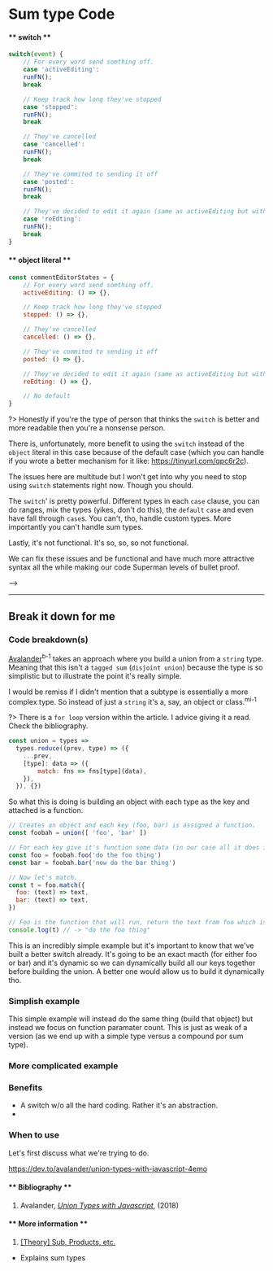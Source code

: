 # Sum type Code

<!-- <details>
  <summary>Remove me when you're done with this garbage</summary>

?> Examples in here are linked to code in this repo.

If you've completed the [`[Theory] Sub, Products, etc.`](foundational/adts/sums-products) you'll understand some of the math that goes into creating a `Tagged Union`. There are types that a matcher can handle. That's really all it is. There are so many more benefits to it though.

Anyhow, having gone through the exercise of teaching myself some very basic `set theory` and learning what a sum type (tagged sum) is I've have serious difficulty in how to build or use them. This is what this article is about.

It comes down to 2 different issues in all examples that try to illustrate how they work (or why they are even valuable).

1. They either 
	- Use a trivial/abstract example that makes it harder to understand
	- The example illustrates something that you wouldn't normally do
2. They fail to mention how to actually use it in your day-to-day code.

In this article I hope to allivate both those issues. So I will not be using `head`, or `tail`, or talking about points. I'll start with one trvial example to show different "states" and another that will use a more traditional example.

<hr />

> A Sum type is also known as a tagged union, variant, variant record, choice type, discriminated union, disjoint union, or coproduct.

I'll be going through 2 examples from 2 different articles and one repo. Then we're going to build our own super simple one (but use something else like `daggy` or some other `union`/`tagged sum` library.)

* https://dev.to/moosch/sum-types-in-javascript-15il
* https://dev.to/avalander/union-types-with-javascript-4emo
* https://github.com/quadrupleslap/union-js

We'll be writing a couple of matcher functions. They will return a custom built function that can "match" on any of the types that you gave it and will then either run a function on data that you give it or it will run the default which, for us, will throw an error.

Now, you can think of a Tagged Union as a `switch` statement with so much more power than a simple `switch` statement because that contraption simply works on simple predicates. `if` statements are more powerful. 

Before we do that let's explore the differences.

A `switch` statement vs an `object` literal. Let's pretend we're handling different states for a user editing content in a comment box that we've built. At every state we'll send off different analytics events (and data). Let's say that the business wants to know what people have typed or haven't typed and sent.

<!-- tabs:start -->

#### ** switch **

```js
switch(event) {
	// For every word send somthing off.
	case 'activeEditing':
	runFN();
	break

	// Keep track how long they've stopped
	case 'stopped':
	runFN();
	break

	// They've cancelled
	case 'cancelled':
	runFN();
	break

	// They've commited to sending it off
	case 'posted':
	runFN();
	break

	// They've decided to edit it again (same as activeEditing but with another event sent)
	case 'reEdting':
	runFN();
	break
}
```

#### ** object literal **
```js
const commentEditorStates = {
	// For every word send somthing off.
	activeEditing: () => {},

	// Keep track how long they've stopped
	stopped: () => {},

	// They've cancelled
	cancelled: () => {},

	// They've commited to sending it off
	posted: () => {}, 

	// They've decided to edit it again (same as activeEditing but with another event sent)
	reEdting: () => {}, 

	// No default
}
```
<!-- tabs:end -->

?> Honestly if you're the type of person that thinks the `switch` is better and more readable then you're a nonsense person.

There is, unfortunately, more benefit to using the `switch` instead of the `object` literal in this case because of the default case (which you can handle if you wrote a better mechanism for it like: https://tinyurl.com/qpc6r2c).

The issues here are multitude but I won't get into why you need to stop using `switch` statements right now. Though you should. 

The `switch`' is pretty powerful. Different types in each `case` clause, you can do ranges, mix the types (yikes, don't do this), the `default` `case` and even have fall through `case`s. You can't, tho, handle custom types. More importantly you can't handle sum types.

Lastly, it's not functional. It's so, so, so not functional.

We can fix these issues and be functional and have much more attractive syntax all the while making our code Superman levels of bullet proof.

</details> -->

<hr />

## Break it down for me

### Code breakdown(s)
[Avalander](https://github.com/Avalander/)<sup>b-1</sup> takes an approach where you build a union from a `string` type. Meaning that this isn't a `tagged sum` (`disjoint union`) because the type is so simplistic but to illustrate the point it's really simple. 

I would be remiss if I didn't mention that a subtype is essentially a more complex type. So instead of just a `string` it's a, say, an object or class.<sup>mi-1</sup>

?> There is a `for loop` version within the article. I advice giving it a read. Check the bibliography.

```js
const union = types =>
  types.reduce((prev, type) => ({
    ...prev,
    [type]: data => ({
        match: fns => fns[type](data),
    }),
  }), {})
```

So what this is doing is building an object with each type as the key and attached is a function.

```js
// Creates an object and each key (foo, bar) is assigned a function.
const foobah = union([ 'foo', 'bar' ])

// For each key give it's function some data (in our case all it does is take a silly string).
const foo = foobah.foo('do the foo thing')
const bar = foobah.bar('now do the bar thing')

// Now let's match.
const t = foo.match({
  foo: (text) => text,
  bar: (text) => text,
})

// Foo is the function that will run, return the text from foo which is 
console.log(t) // -> "do the foo thing"
```

This is an incredibly simple example but it's important to know that we've built a better switch already. It's going to be an exact macth (for either foo or bar) and it's dynamic so we can dynamically build all our keys together before building the union. A better one would allow us to build it dynamically tho.

### Simplish example
This simple example will instead do the same thing (build that object) but instead we focus on function paramater count. This is just as weak of a version (as we end up with a simple type versus a compound por sum type).



### More complicated example

### Benefits
* A switch w/o all the hard coding. Rather it's an abstraction.
* 

### When to use

Let's first discuss what we're trying to do.

<!-- The advantages are accesses are safe versus using program logic to check the currently active field. Elm’s guide describes why the best:

> Many languages have trouble expressing data with weird shapes. They give you a small set of built-in types, and you have to represent everything with them. So you often find yourself using null or booleans or strings to encode details in a way that is quite error prone. -->


<!-- [github-embed](https://github.com/mrpotatoes/functional-programming-in-js-reference/blob/d1462fff545bb7e0c0ae834981a9dddfc444893f/src/foundational/adts/diy.daggy.spec.js ':lang=js') -->

https://dev.to/avalander/union-types-with-javascript-4emo

<!-- tabs:start -->

#### ** Bibliography **

1. Avalander, _[Union Types with Javascript](https://dev.to/avalander/union-types-with-javascript-4emo)_, (2018)

#### ** More information **

1. [[Theory] Sub, Products, etc.](foundational/adts/sums-products)
  - Explains sum types

<!-- tabs:end -->

